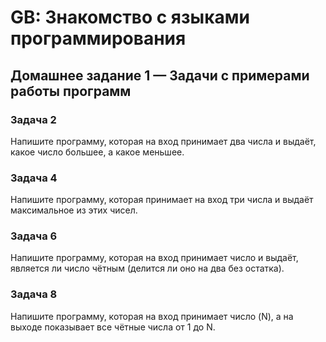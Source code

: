 # GB: Знакомство с языками программирования

## Домашнее задание 1 &mdash; Задачи с примерами работы программ

### Задача 2

Напишите программу, которая на вход принимает два числа и выдаёт, какое число большее, а какое меньшее.

### Задача 4

Напишите программу, которая принимает на вход три числа и выдаёт максимальное из этих чисел.

### Задача 6

Напишите программу, которая на вход принимает число и выдаёт, является ли число чётным (делится ли оно на два без остатка).

### Задача 8

Напишите программу, которая на вход принимает число (N), а на выходе показывает все чётные числа от 1 до N.

